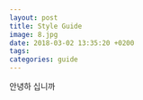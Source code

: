 ```yaml
---
layout: post
title: Style Guide
image: 8.jpg
date: 2018-03-02 13:35:20 +0200
tags:
categories: guide
---
```



안녕하 십니까